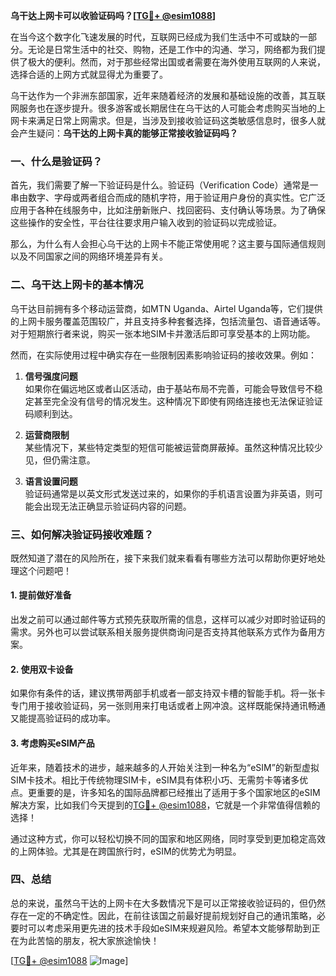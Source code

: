 **乌干达上网卡可以收验证码吗？[[TG💪+ @esim1088](https://t.me/s/esim1088)]**

在当今这个数字化飞速发展的时代，互联网已经成为我们生活中不可或缺的一部分。无论是日常生活中的社交、购物，还是工作中的沟通、学习，网络都为我们提供了极大的便利。然而，对于那些经常出国或者需要在海外使用互联网的人来说，选择合适的上网方式就显得尤为重要了。

乌干达作为一个非洲东部国家，近年来随着经济的发展和基础设施的改善，其互联网服务也在逐步提升。很多游客或长期居住在乌干达的人可能会考虑购买当地的上网卡来满足日常上网需求。但是，当涉及到接收验证码这类敏感信息时，很多人就会产生疑问：**乌干达的上网卡真的能够正常接收验证码吗？**

### 一、什么是验证码？

首先，我们需要了解一下验证码是什么。验证码（Verification Code）通常是一串由数字、字母或两者组合而成的随机字符，用于验证用户身份的真实性。它广泛应用于各种在线服务中，比如注册新账户、找回密码、支付确认等场景。为了确保这些操作的安全性，平台往往要求用户输入收到的验证码以完成验证。

那么，为什么有人会担心乌干达的上网卡不能正常使用呢？这主要与国际通信规则以及不同国家之间的网络环境差异有关。

### 二、乌干达上网卡的基本情况

乌干达目前拥有多个移动运营商，如MTN Uganda、Airtel Uganda等，它们提供的上网卡服务覆盖范围较广，并且支持多种套餐选择，包括流量包、语音通话等。对于短期旅行者来说，购买一张本地SIM卡并激活后即可享受基本的上网功能。

然而，在实际使用过程中确实存在一些限制因素影响验证码的接收效果。例如：

1. **信号强度问题**  
   如果你在偏远地区或者山区活动，由于基站布局不完善，可能会导致信号不稳定甚至完全没有信号的情况发生。这种情况下即使有网络连接也无法保证验证码顺利到达。

2. **运营商限制**  
   某些情况下，某些特定类型的短信可能被运营商屏蔽掉。虽然这种情况比较少见，但仍需注意。

3. **语言设置问题**  
   验证码通常是以英文形式发送过来的，如果你的手机语言设置为非英语，则可能会出现无法正确显示验证码内容的问题。

### 三、如何解决验证码接收难题？

既然知道了潜在的风险所在，接下来我们就来看看有哪些方法可以帮助你更好地处理这个问题吧！

#### 1. 提前做好准备
出发之前可以通过邮件等方式预先获取所需的信息，这样可以减少对即时验证码的需求。另外也可以尝试联系相关服务提供商询问是否支持其他联系方式作为备用方案。

#### 2. 使用双卡设备
如果你有条件的话，建议携带两部手机或者一部支持双卡槽的智能手机。将一张卡专门用于接收验证码，另一张则用来打电话或者上网冲浪。这样既能保持通讯畅通又能提高验证码的成功率。

#### 3. 考虑购买eSIM产品
近年来，随着技术的进步，越来越多的人开始关注到一种名为“eSIM”的新型虚拟SIM卡技术。相比于传统物理SIM卡，eSIM具有体积小巧、无需剪卡等诸多优点。更重要的是，许多知名的国际品牌都已经推出了适用于多个国家地区的eSIM解决方案，比如我们今天提到的[TG💪+ @esim1088](https://t.me/s/esim1088)，它就是一个非常值得信赖的选择！

通过这种方式，你可以轻松切换不同的国家和地区网络，同时享受到更加稳定高效的上网体验。尤其是在跨国旅行时，eSIM的优势尤为明显。

### 四、总结

总的来说，虽然乌干达的上网卡在大多数情况下是可以正常接收验证码的，但仍然存在一定的不确定性。因此，在前往该国之前最好提前规划好自己的通讯策略，必要时可以考虑采用更先进的技术手段如eSIM来规避风险。希望本文能够帮助到正在为此苦恼的朋友，祝大家旅途愉快！

[[TG💪+ @esim1088](https://t.me/s/esim1088) ![Image](https://i.postimg.cc/4NQfJmqS/Snipaste-2025-05-13-00-14-12.png)]
